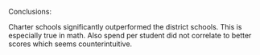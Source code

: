 Conclusions:

Charter schools significantly outperformed the district schools. This is especially true in math.
Also spend per student did not correlate to better scores which seems counterintuitive.